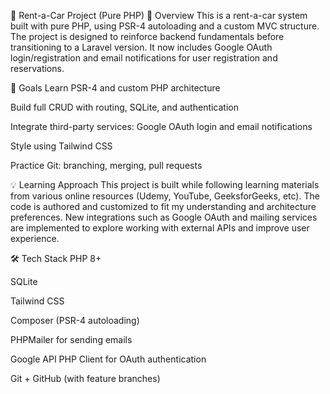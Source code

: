 🚗 Rent-a-Car Project (Pure PHP)
📌 Overview
This is a rent-a-car system built with pure PHP, using PSR-4 autoloading and a custom MVC structure. The project is designed to reinforce backend fundamentals before transitioning to a Laravel version.
It now includes Google OAuth login/registration and email notifications for user registration and reservations.

🎯 Goals
Learn PSR-4 and custom PHP architecture

Build full CRUD with routing, SQLite, and authentication

Integrate third-party services: Google OAuth login and email notifications

Style using Tailwind CSS

Practice Git: branching, merging, pull requests

💡 Learning Approach
This project is built while following learning materials from various online resources (Udemy, YouTube, GeeksforGeeks, etc). The code is authored and customized to fit my understanding and architecture preferences.
New integrations such as Google OAuth and mailing services are implemented to explore working with external APIs and improve user experience.

🛠️ Tech Stack
PHP 8+

SQLite

Tailwind CSS

Composer (PSR-4 autoloading)

PHPMailer for sending emails

Google API PHP Client for OAuth authentication

Git + GitHub (with feature branches)
